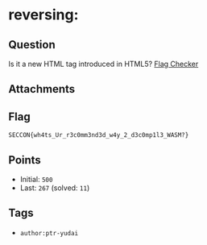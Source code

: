 # reversing: <flag>
## Question
Is it a new HTML tag introduced in HTML5?
[Flag Checker](http://hiyoko.quals.seccon.jp:8080/)

## Attachments


## Flag
```
SECCON{wh4ts_Ur_r3c0mm3nd3d_w4y_2_d3c0mp1l3_WASM?}
```

## Points
- Initial: `500`
- Last: `267` (solved: `11`)

## Tags
- `author:ptr-yudai`
    